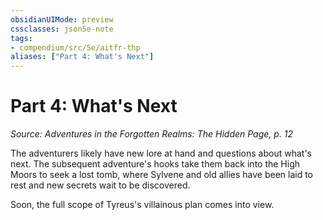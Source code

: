 ```yaml
---
obsidianUIMode: preview
cssclasses: json5e-note
tags:
- compendium/src/5e/aitfr-thp
aliases: ["Part 4: What's Next"]
---
```

# Part 4: What's Next
*Source: Adventures in the Forgotten Realms: The Hidden Page, p. 12* 

The adventurers likely have new lore at hand and questions about what's next. The subsequent adventure's hooks take them back into the High Moors to seek a lost tomb, where Sylvene and old allies have been laid to rest and new secrets wait to be discovered.

Soon, the full scope of Tyreus's villainous plan comes into view.